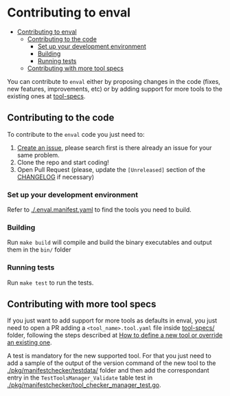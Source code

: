 # Contributing to enval

- [Contributing to enval](#contributing-to-enval)
  * [Contributing to the code](#contributing-to-the-code)
    + [Set up your development environment](#set-up-your-development-environment)
    + [Building](#building)
    + [Running tests](#running-tests)
  * [Contributing with more tool specs](#contributing-with-more-tool-specs)

You can contribute to `enval` either by proposing changes in the code (fixes, new features, improvements, etc) or by adding support for more tools to the existing ones at [tool-specs](./tool-specs).

## Contributing to the code

To contribute to the `enval` code you just need to:

1. [Create an issue](https://github.com/Adhara-Tech/enval/issues), please search first is there already an issue for your same problem.
2. Clone the repo and start coding!
3. Open Pull Request (please, update the `[Unreleased]` section of the [CHANGELOG](./CHANGELOG.md) if necessary)

### Set up your development environment

Refer to [./.enval.manifest.yaml](./.enval.manifest.yaml) to find the tools you need to build.

### Building

Run `make build` will compile and build the binary executables and output them in the `bin/` folder

### Running tests

Run `make test` to run the tests.

## Contributing with more tool specs

If you just want to add support for more tools as defaults in enval, you just need to open a PR adding a `<tool_name>.tool.yaml` file inside [tool-specs/](./tool-specs) folder, following the steps described at [How to define a new tool or override an existing one](https://github.com/Adhara-Tech/enval#how-to-define-a-new-tool-or-override-an-existing-one).

A test is mandatory for the new supported tool. For that you just need to add a sample of the output of the version command of the new tool to the [./pkg/manifestchecker/testdata/](./pkg/manifestchecker/testdata) folder and then add the correspondant entry in the `TestToolsManager_Validate` table test in [./pkg/manifestchecker/tool_checker_manager_test.go](./pkg/manifestchecker/tool_checker_manager_test.go).
